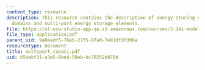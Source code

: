 ```yaml
---
content_type: resource
description: This resource contains the description of energy-storing coupling between
  domains and multi-port energy storage elements.
file: https://ol-ocw-studio-app-qa.s3.amazonaws.com/courses/2-141-modeling-and-simulation-of-dynamic-systems-fall-2006/05dabf31a3e59bed50abbc70252b078d_multiport_capaci.pdf
file_type: application/pdf
parent_uid: 9a04adf5-76eb-27f5-97a0-7e810f0f306a
resourcetype: Document
title: multiport_capaci.pdf
uid: 05dabf31-a3e5-9bed-50ab-bc70252b078d
---
```

